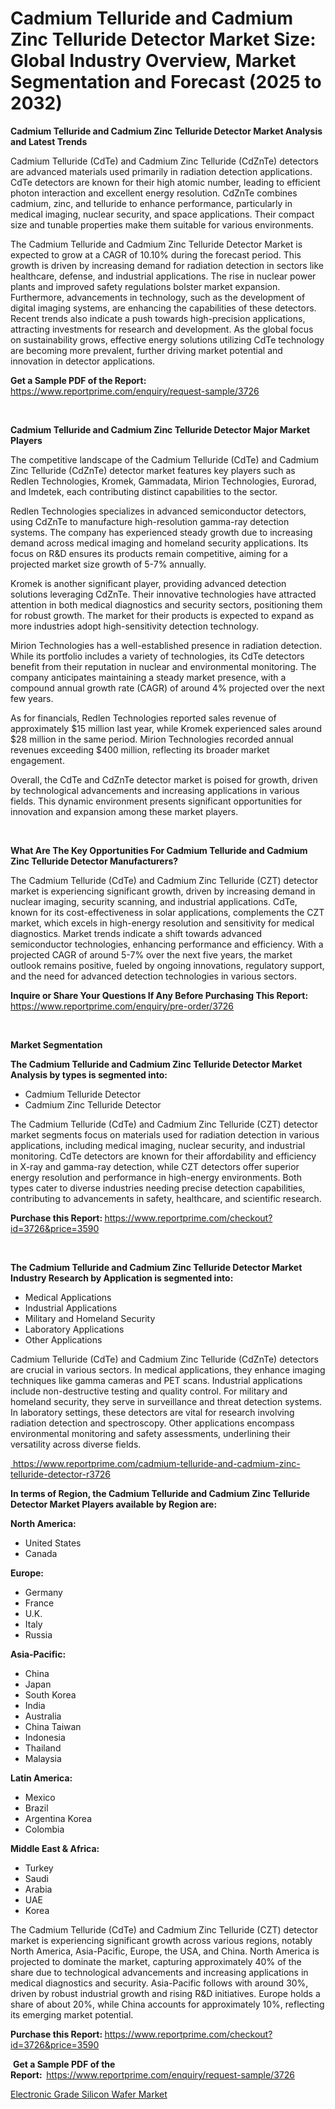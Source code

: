 <p><h1>Cadmium Telluride and Cadmium Zinc Telluride Detector Market Size: Global Industry Overview, Market Segmentation and Forecast (2025 to 2032)</h1></p><p><strong>Cadmium Telluride and Cadmium Zinc Telluride Detector Market Analysis and Latest Trends</strong></p>
<p><p>Cadmium Telluride (CdTe) and Cadmium Zinc Telluride (CdZnTe) detectors are advanced materials used primarily in radiation detection applications. CdTe detectors are known for their high atomic number, leading to efficient photon interaction and excellent energy resolution. CdZnTe combines cadmium, zinc, and telluride to enhance performance, particularly in medical imaging, nuclear security, and space applications. Their compact size and tunable properties make them suitable for various environments.</p><p>The Cadmium Telluride and Cadmium Zinc Telluride Detector Market is expected to grow at a CAGR of 10.10% during the forecast period. This growth is driven by increasing demand for radiation detection in sectors like healthcare, defense, and industrial applications. The rise in nuclear power plants and improved safety regulations bolster market expansion. Furthermore, advancements in technology, such as the development of digital imaging systems, are enhancing the capabilities of these detectors. Recent trends also indicate a push towards high-precision applications, attracting investments for research and development. As the global focus on sustainability grows, effective energy solutions utilizing CdTe technology are becoming more prevalent, further driving market potential and innovation in detector applications.</p></p>
<p><strong>Get a Sample PDF of the Report:&nbsp;</strong> <a href="https://www.reportprime.com/enquiry/request-sample/3726?utm_campaign=2781&utm_medium=2&utm_source=Github&utm_content=ia&utm_term=18032025&utm_id=cadmium-telluride-and-cadmium-zinc-telluride-detector">https://www.reportprime.com/enquiry/request-sample/3726</a></p>
<p>&nbsp;</p>
<p><strong>Cadmium Telluride and Cadmium Zinc Telluride Detector Major Market Players</strong></p>
<p><p>The competitive landscape of the Cadmium Telluride (CdTe) and Cadmium Zinc Telluride (CdZnTe) detector market features key players such as Redlen Technologies, Kromek, Gammadata, Mirion Technologies, Eurorad, and Imdetek, each contributing distinct capabilities to the sector.</p><p>Redlen Technologies specializes in advanced semiconductor detectors, using CdZnTe to manufacture high-resolution gamma-ray detection systems. The company has experienced steady growth due to increasing demand across medical imaging and homeland security applications. Its focus on R&D ensures its products remain competitive, aiming for a projected market size growth of 5-7% annually.</p><p>Kromek is another significant player, providing advanced detection solutions leveraging CdZnTe. Their innovative technologies have attracted attention in both medical diagnostics and security sectors, positioning them for robust growth. The market for their products is expected to expand as more industries adopt high-sensitivity detection technology.</p><p>Mirion Technologies has a well-established presence in radiation detection. While its portfolio includes a variety of technologies, its CdTe detectors benefit from their reputation in nuclear and environmental monitoring. The company anticipates maintaining a steady market presence, with a compound annual growth rate (CAGR) of around 4% projected over the next few years.</p><p>As for financials, Redlen Technologies reported sales revenue of approximately $15 million last year, while Kromek experienced sales around $28 million in the same period. Mirion Technologies recorded annual revenues exceeding $400 million, reflecting its broader market engagement.</p><p>Overall, the CdTe and CdZnTe detector market is poised for growth, driven by technological advancements and increasing applications in various fields. This dynamic environment presents significant opportunities for innovation and expansion among these market players.</p></p>
<p>&nbsp;</p>
<p><strong>What Are The Key Opportunities For Cadmium Telluride and Cadmium Zinc Telluride Detector Manufacturers?</strong></p>
<p><p>The Cadmium Telluride (CdTe) and Cadmium Zinc Telluride (CZT) detector market is experiencing significant growth, driven by increasing demand in nuclear imaging, security scanning, and industrial applications. CdTe, known for its cost-effectiveness in solar applications, complements the CZT market, which excels in high-energy resolution and sensitivity for medical diagnostics. Market trends indicate a shift towards advanced semiconductor technologies, enhancing performance and efficiency. With a projected CAGR of around 5-7% over the next five years, the market outlook remains positive, fueled by ongoing innovations, regulatory support, and the need for advanced detection technologies in various sectors.</p></p>
<p><strong>Inquire or Share Your Questions If Any Before Purchasing This Report:</strong> <a href="https://www.reportprime.com/enquiry/pre-order/3726?utm_campaign=2781&utm_medium=2&utm_source=Github&utm_content=ia&utm_term=18032025&utm_id=cadmium-telluride-and-cadmium-zinc-telluride-detector">https://www.reportprime.com/enquiry/pre-order/3726</a></p>
<p>&nbsp;</p>
<p><strong>Market Segmentation</strong></p>
<p><strong>The Cadmium Telluride and Cadmium Zinc Telluride Detector Market Analysis by types is segmented into:</strong></p>
<p><ul><li>Cadmium Telluride Detector</li><li>Cadmium Zinc Telluride Detector</li></ul></p>
<p><p>The Cadmium Telluride (CdTe) and Cadmium Zinc Telluride (CZT) detector market segments focus on materials used for radiation detection in various applications, including medical imaging, nuclear security, and industrial monitoring. CdTe detectors are known for their affordability and efficiency in X-ray and gamma-ray detection, while CZT detectors offer superior energy resolution and performance in high-energy environments. Both types cater to diverse industries needing precise detection capabilities, contributing to advancements in safety, healthcare, and scientific research.</p></p>
<p><strong>Purchase this Report:&nbsp;</strong><a href="https://www.reportprime.com/checkout?id=3726&price=3590&utm_campaign=2781&utm_medium=2&utm_source=Github&utm_content=ia&utm_term=18032025&utm_id=cadmium-telluride-and-cadmium-zinc-telluride-detector">https://www.reportprime.com/checkout?id=3726&price=3590</a></p>
<p>&nbsp;</p>
<p><strong>The Cadmium Telluride and Cadmium Zinc Telluride Detector Market Industry Research by Application is segmented into:</strong></p>
<p><ul><li>Medical Applications</li><li>Industrial Applications</li><li>Military and Homeland Security</li><li>Laboratory Applications</li><li>Other Applications</li></ul></p>
<p><p>Cadmium Telluride (CdTe) and Cadmium Zinc Telluride (CdZnTe) detectors are crucial in various sectors. In medical applications, they enhance imaging techniques like gamma cameras and PET scans. Industrial applications include non-destructive testing and quality control. For military and homeland security, they serve in surveillance and threat detection systems. In laboratory settings, these detectors are vital for research involving radiation detection and spectroscopy. Other applications encompass environmental monitoring and safety assessments, underlining their versatility across diverse fields.</p></p>
<p><a href="https://www.reportprime.com/cadmium-telluride-and-cadmium-zinc-telluride-detector-r3726?utm_campaign=2781&utm_medium=2&utm_source=Github&utm_content=ia&utm_term=18032025&utm_id=cadmium-telluride-and-cadmium-zinc-telluride-detector">&nbsp;https://www.reportprime.com/cadmium-telluride-and-cadmium-zinc-telluride-detector-r3726</a></p>
<p><strong>In terms of Region, the Cadmium Telluride and Cadmium Zinc Telluride Detector Market Players available by Region are:</strong></p>
<p>
    <p> <strong> North America: </strong>
        <ul>
            <li>United States</li>
            <li>Canada</li>
        </ul>
        </p> 
    <p> <strong> Europe: </strong>
        <ul>
            <li>Germany</li>
            <li>France</li>
            <li>U.K.</li>
            <li>Italy</li>
            <li>Russia</li>
        </ul>
        </p> 
    <p> <strong> Asia-Pacific: </strong>
        <ul>
            <li>China</li>
            <li>Japan</li>
            <li>South Korea</li>
            <li>India</li>
            <li>Australia</li>
            <li>China Taiwan</li>
            <li>Indonesia</li>
            <li>Thailand</li>
            <li>Malaysia</li>
        </ul>
        </p> 
    <p> <strong> Latin America: </strong>
        <ul>
            <li>Mexico</li>
            <li>Brazil</li>
            <li>Argentina Korea</li>
            <li>Colombia</li>
        </ul>
        </p> 
    <p> <strong> Middle East & Africa: </strong>
        <ul>
            <li>Turkey</li>
            <li>Saudi</li>
            <li>Arabia</li>
            <li>UAE</li>
            <li>Korea</li>
        </ul>
    </p>
    </p>
<p><p>The Cadmium Telluride (CdTe) and Cadmium Zinc Telluride (CZT) detector market is experiencing significant growth across various regions, notably North America, Asia-Pacific, Europe, the USA, and China. North America is projected to dominate the market, capturing approximately 40% of the share due to technological advancements and increasing applications in medical diagnostics and security. Asia-Pacific follows with around 30%, driven by robust industrial growth and rising R&D initiatives. Europe holds a share of about 20%, while China accounts for approximately 10%, reflecting its emerging market potential.</p></p>
<p><strong>Purchase this Report: </strong><a href="https://www.reportprime.com/checkout?id=3726&price=3590&utm_campaign=2781&utm_medium=2&utm_source=Github&utm_content=ia&utm_term=18032025&utm_id=cadmium-telluride-and-cadmium-zinc-telluride-detector">https://www.reportprime.com/checkout?id=3726&price=3590</a></p>
<p>&nbsp;<strong>Get a Sample PDF of the Report:&nbsp;&nbsp;</strong><a href="https://www.reportprime.com/enquiry/request-sample/3726?utm_campaign=2781&utm_medium=2&utm_source=Github&utm_content=ia&utm_term=18032025&utm_id=cadmium-telluride-and-cadmium-zinc-telluride-detector">https://www.reportprime.com/enquiry/request-sample/3726</a></p>
<p><strong></strong></p>
<p><p><a href="https://github.com/omduthkevork/Market-Research-Report-List-1/blob/main/electronic-grade-silicon-wafer-market.md?utm_campaign=2781&utm_medium=2&utm_source=Github&utm_content=ia&utm_term=18032025&utm_id=cadmium-telluride-and-cadmium-zinc-telluride-detector">Electronic Grade Silicon Wafer Market</a></p></p>